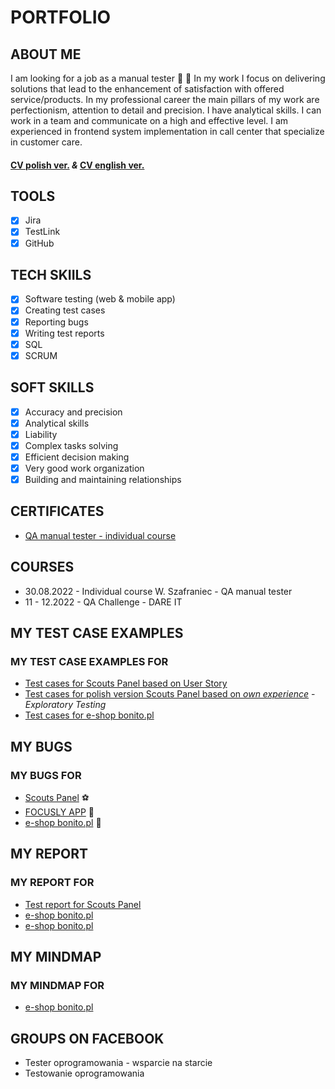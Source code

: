 # PORTFOLIO
## ABOUT ME
I am looking for a job as a manual tester :mag_right: :bug: In my work I focus on delivering solutions that lead to the enhancement of satisfaction with offered service/products. In my professional career the main pillars of my work are perfectionism, attention to detail and precision. I have analytical skills. I can work in a team and communicate on a high and effective level. I am experienced in frontend system implementation in call center that specialize in customer care.
#### [CV polish ver.](https://drive.google.com/file/d/1elAQlbcxUQcUetfsdC4s9OqtNXqUNGZH/view?usp=share_link) *&* [CV english ver.](https://drive.google.com/file/d/1YxBOrRkVxlLRf2zsKugiUWFe7413ZeAs/view?usp=share_link)
## TOOLS
- [x] Jira
- [x] TestLink
- [x] GitHub
## TECH SKIILS
- [x] Software testing (web & mobile app)
- [x] Creating test cases
- [x] Reporting bugs
- [x] Writing test reports
- [x] SQL
- [x] SCRUM
## SOFT SKILLS
- [x] Accuracy and precision
- [x] Analytical skills
- [x] Liability
- [x] Complex tasks solving
- [x] Efficient decision making
- [x] Very good work organization
- [x] Building and maintaining relationships
## CERTIFICATES
* [QA manual tester - individual course](https://drive.google.com/file/d/17BJ62wX9C7qqnuFXlXe0rO6wsl8znUlr/view?usp=share_link)
## COURSES
* 30.08.2022 - Individual course W. Szafraniec - QA manual tester
* 11 - 12.2022 - QA Challenge - DARE IT
## MY TEST CASE EXAMPLES
### MY TEST CASE EXAMPLES FOR
* [Test cases for Scouts Panel based on User Story](https://docs.google.com/spreadsheets/d/1pktYOvva2EH0U7ixQA7B8eZjI_xEWv-k/edit?usp=sharing&ouid=102495179488717236756&rtpof=true&sd=true)
* [Test cases for polish version Scouts Panel based on *own experience*](https://docs.google.com/spreadsheets/d/1nn6H2g1wuZ40Idh5qz9mLMMYqW_QeTGk/edit?usp=sharing&ouid=102495179488717236756&rtpof=true&sd=true) - *Exploratory Testing*
* [Test cases for e-shop bonito.pl](https://drive.google.com/file/d/1nDdS8oEuV8I2ajxNIv4DovsHT4_c4zj4/view?usp=sharing)
## MY BUGS
### MY BUGS FOR 
* [Scouts Panel](https://docs.google.com/spreadsheets/d/1073vGUSzrlxxvDqCOZxLaYZnBjw61Y7Dt4xAeBSQcXA/edit?usp=sharing) ⚽
* [FOCUSLY APP](https://docs.google.com/spreadsheets/d/1OTbKdH6J0KUXovK25_keQevShC6WpW79u7h-hneiXs8/edit?usp=sharing) 🙏
* [e-shop bonito.pl](https://drive.google.com/file/d/1juqcXegV6JJyNMBR2SxIsUyBzOVUeqJc/view?usp=sharing) 📖
## MY REPORT
### MY REPORT FOR 
* [Test report for Scouts Panel](https://docs.google.com/document/d/1i9otL6GiEcbY270c3kWJ8xqT8NsKEJnEjCWlTiUwdeo/edit?usp=sharing)
* [e-shop bonito.pl](https://drive.google.com/file/d/1CVKfxRfpoGZYCqCFSB6CmJ1NoSrTgv4z/view?usp=sharing)
* [e-shop bonito.pl](https://docs.google.com/spreadsheets/d/1pKMm1YYPaw75XNgC7yY1UMwpPGLs-o_1/edit?usp=sharing&ouid=102495179488717236756&rtpof=true&sd=true)
## MY MINDMAP
### MY MINDMAP FOR
* [e-shop bonito.pl](https://drive.google.com/file/d/15QKc5sE8oCprt1LSJ4_3Yw5NqR3Hqpfz/view?usp=sharing)
## GROUPS ON FACEBOOK
* Tester oprogramowania - wsparcie na starcie
* Testowanie oprogramowania
